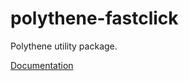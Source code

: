 # polythene-fastclick

Polythene utility package.

[Documentation](https://github.com/ArthurClemens/polythene/blob/master/packages/docs/packages/polythene-fastclick.md)
